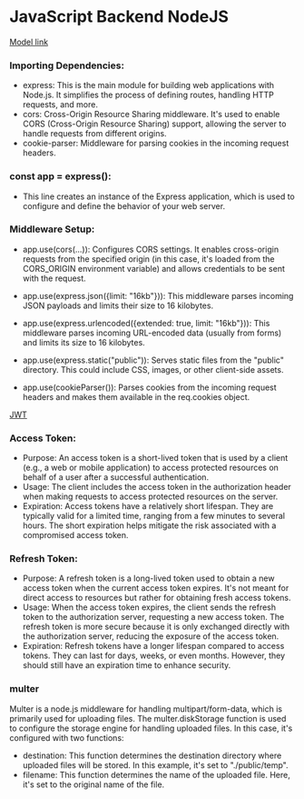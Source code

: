 # JavaScript Backend NodeJS

[Model link](https://app.eraser.io/workspace/YtPqZ1VogxGy1jzIDkzj?origin=share)

### Importing Dependencies:
- express: This is the main module for building web applications with Node.js. It simplifies the process of defining routes, handling HTTP requests, and more.
- cors: Cross-Origin Resource Sharing middleware. It's used to enable CORS (Cross-Origin Resource Sharing) support, allowing the server to handle requests from different origins.
- cookie-parser: Middleware for parsing cookies in the incoming request headers.

### const app = express(): 
- This line creates an instance of the Express application, which is used to configure and define the behavior of your web server.

### Middleware Setup:
- app.use(cors(...)): Configures CORS settings. It enables cross-origin requests from the specified origin (in this case, it's loaded from the CORS_ORIGIN environment variable) and allows credentials to be sent with the request.

- app.use(express.json({limit: "16kb"})): This middleware parses incoming JSON payloads and limits their size to 16 kilobytes.

- app.use(express.urlencoded({extended: true, limit: "16kb"})): This middleware parses incoming URL-encoded data (usually from forms) and limits its size to 16 kilobytes.

- app.use(express.static("public")): Serves static files from the "public" directory. This could include CSS, images, or other client-side assets.

- app.use(cookieParser()): Parses cookies from the incoming request headers and makes them available in the req.cookies object.

[JWT](https://jwt.io/introduction)

### Access Token:
- Purpose: An access token is a short-lived token that is used by a client (e.g., a web or mobile application) to access protected resources on behalf of a user after a successful authentication.
- Usage: The client includes the access token in the authorization header when making requests to access protected resources on the server.
- Expiration: Access tokens have a relatively short lifespan. They are typically valid for a limited time, ranging from a few minutes to several hours. The short expiration helps mitigate the risk associated with a compromised access token.

### Refresh Token:
- Purpose: A refresh token is a long-lived token used to obtain a new access token when the current access token expires. It's not meant for direct access to resources but rather for obtaining fresh access tokens.
- Usage: When the access token expires, the client sends the refresh token to the authorization server, requesting a new access token. The refresh token is more secure because it is only exchanged directly with the authorization server, reducing the exposure of the access token.
- Expiration: Refresh tokens have a longer lifespan compared to access tokens. They can last for days, weeks, or even months. However, they should still have an expiration time to enhance security.

### multer
Multer is a node.js middleware for handling multipart/form-data, which is primarily used for uploading files.
The multer.diskStorage function is used to configure the storage engine for handling uploaded files. In this case, it's configured with two functions:
- destination: This function determines the destination directory where uploaded files will be stored. In this example, it's set to "./public/temp".
- filename: This function determines the name of the uploaded file. Here, it's set to the original name of the file.